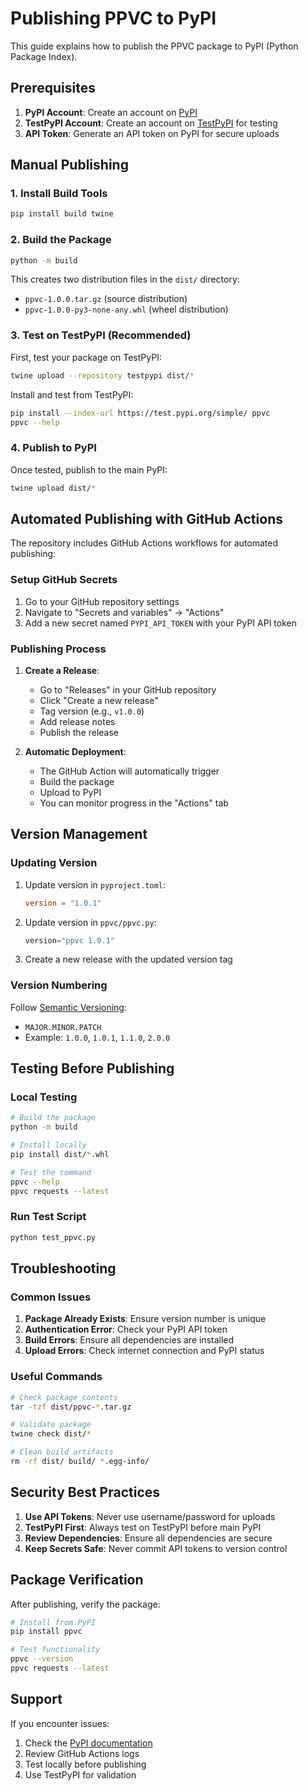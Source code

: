 # Publishing PPVC to PyPI

This guide explains how to publish the PPVC package to PyPI (Python Package Index).

## Prerequisites

1. **PyPI Account**: Create an account on [PyPI](https://pypi.org/account/register/)
2. **TestPyPI Account**: Create an account on [TestPyPI](https://test.pypi.org/account/register/) for testing
3. **API Token**: Generate an API token on PyPI for secure uploads

## Manual Publishing

### 1. Install Build Tools

```bash
pip install build twine
```

### 2. Build the Package

```bash
python -m build
```

This creates two distribution files in the `dist/` directory:
- `ppvc-1.0.0.tar.gz` (source distribution)
- `ppvc-1.0.0-py3-none-any.whl` (wheel distribution)

### 3. Test on TestPyPI (Recommended)

First, test your package on TestPyPI:

```bash
twine upload --repository testpypi dist/*
```

Install and test from TestPyPI:

```bash
pip install --index-url https://test.pypi.org/simple/ ppvc
ppvc --help
```

### 4. Publish to PyPI

Once tested, publish to the main PyPI:

```bash
twine upload dist/*
```

## Automated Publishing with GitHub Actions

The repository includes GitHub Actions workflows for automated publishing:

### Setup GitHub Secrets

1. Go to your GitHub repository settings
2. Navigate to "Secrets and variables" → "Actions"
3. Add a new secret named `PYPI_API_TOKEN` with your PyPI API token

### Publishing Process

1. **Create a Release**: 
   - Go to "Releases" in your GitHub repository
   - Click "Create a new release"
   - Tag version (e.g., `v1.0.0`)
   - Add release notes
   - Publish the release

2. **Automatic Deployment**:
   - The GitHub Action will automatically trigger
   - Build the package
   - Upload to PyPI
   - You can monitor progress in the "Actions" tab

## Version Management

### Updating Version

1. Update version in `pyproject.toml`:
   ```toml
   version = "1.0.1"
   ```

2. Update version in `ppvc/ppvc.py`:
   ```python
   version="ppvc 1.0.1"
   ```

3. Create a new release with the updated version tag

### Version Numbering

Follow [Semantic Versioning](https://semver.org/):
- `MAJOR.MINOR.PATCH`
- Example: `1.0.0`, `1.0.1`, `1.1.0`, `2.0.0`

## Testing Before Publishing

### Local Testing

```bash
# Build the package
python -m build

# Install locally
pip install dist/*.whl

# Test the command
ppvc --help
ppvc requests --latest
```

### Run Test Script

```bash
python test_ppvc.py
```

## Troubleshooting

### Common Issues

1. **Package Already Exists**: Ensure version number is unique
2. **Authentication Error**: Check your PyPI API token
3. **Build Errors**: Ensure all dependencies are installed
4. **Upload Errors**: Check internet connection and PyPI status

### Useful Commands

```bash
# Check package contents
tar -tzf dist/ppvc-*.tar.gz

# Validate package
twine check dist/*

# Clean build artifacts
rm -rf dist/ build/ *.egg-info/
```

## Security Best Practices

1. **Use API Tokens**: Never use username/password for uploads
2. **TestPyPI First**: Always test on TestPyPI before main PyPI
3. **Review Dependencies**: Ensure all dependencies are secure
4. **Keep Secrets Safe**: Never commit API tokens to version control

## Package Verification

After publishing, verify the package:

```bash
# Install from PyPI
pip install ppvc

# Test functionality
ppvc --version
ppvc requests --latest
```

## Support

If you encounter issues:
1. Check the [PyPI documentation](https://packaging.python.org/tutorials/packaging-projects/)
2. Review GitHub Actions logs
3. Test locally before publishing
4. Use TestPyPI for validation 